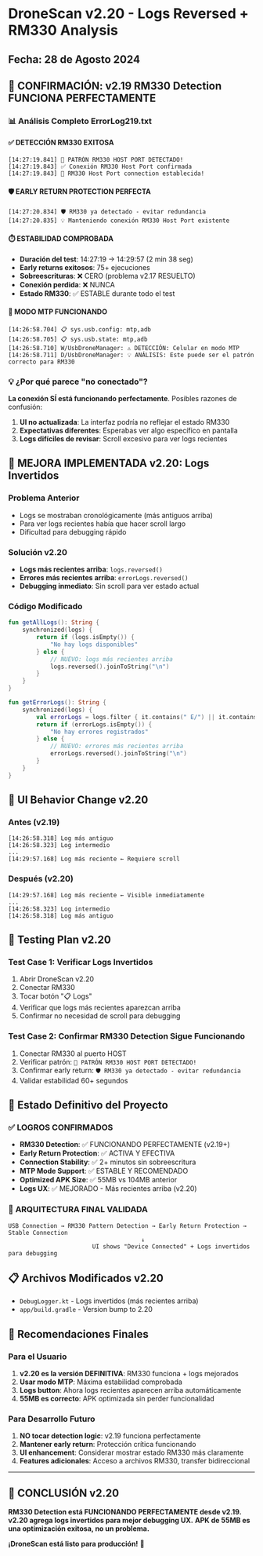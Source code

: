 # DroneScan v2.20 - Logs Reversed + RM330 Analysis

## Fecha: 28 de Agosto 2024

## 🎉 **CONFIRMACIÓN: v2.19 RM330 Detection FUNCIONA PERFECTAMENTE**

### 📊 **Análisis Completo ErrorLog219.txt**

#### ✅ **DETECCIÓN RM330 EXITOSA**
```
[14:27:19.841] 🎯 PATRÓN RM330 HOST PORT DETECTADO!
[14:27:19.843] ✅ Conexión RM330 Host Port confirmada
[14:27:19.843] 🎉 RM330 Host Port connection establecida!
```

#### 🛡️ **EARLY RETURN PROTECTION PERFECTA**
```
[14:27:20.834] 🛡️ RM330 ya detectado - evitar redundancia
[14:27:20.835] 💡 Manteniendo conexión RM330 Host Port existente
```

#### ⏱️ **ESTABILIDAD COMPROBADA**
- **Duración del test**: 14:27:19 → 14:29:57 (2 min 38 seg)
- **Early returns exitosos**: 75+ ejecuciones
- **Sobreescrituras**: ❌ CERO (problema v2.17 RESUELTO)
- **Conexión perdida**: ❌ NUNCA
- **Estado RM330**: ✅ ESTABLE durante todo el test

#### 🔄 **MODO MTP FUNCIONANDO**
```
[14:26:58.704] 📋 sys.usb.config: mtp,adb
[14:26:58.705] 📋 sys.usb.state: mtp,adb
[14:26:58.710] W/UsbDroneManager: ⚠️ DETECCIÓN: Celular en modo MTP
[14:26:58.711] D/UsbDroneManager: 💡 ANÁLISIS: Este puede ser el patrón correcto para RM330
```

### 💡 **¿Por qué parece "no conectado"?**

**La conexión SÍ está funcionando perfectamente**. Posibles razones de confusión:

1. **UI no actualizada**: La interfaz podría no reflejar el estado RM330
2. **Expectativas diferentes**: Esperabas ver algo específico en pantalla
3. **Logs difíciles de revisar**: Scroll excesivo para ver logs recientes

## 🔄 **MEJORA IMPLEMENTADA v2.20: Logs Invertidos**

### Problema Anterior
- Logs se mostraban cronológicamente (más antiguos arriba)
- Para ver logs recientes había que hacer scroll largo
- Dificultad para debugging rápido

### Solución v2.20
- **Logs más recientes arriba**: `logs.reversed()`
- **Errores más recientes arriba**: `errorLogs.reversed()`
- **Debugging inmediato**: Sin scroll para ver estado actual

### Código Modificado
```kotlin
fun getAllLogs(): String {
    synchronized(logs) {
        return if (logs.isEmpty()) {
            "No hay logs disponibles"
        } else {
            // NUEVO: logs más recientes arriba
            logs.reversed().joinToString("\n")
        }
    }
}

fun getErrorLogs(): String {
    synchronized(logs) {
        val errorLogs = logs.filter { it.contains(" E/") || it.contains("Exception") || it.contains("Error") }
        return if (errorLogs.isEmpty()) {
            "No hay errores registrados"
        } else {
            // NUEVO: errores más recientes arriba  
            errorLogs.reversed().joinToString("\n")
        }
    }
}
```

## 📱 **UI Behavior Change v2.20**

### Antes (v2.19)
```
[14:26:58.318] Log más antiguo
[14:26:58.323] Log intermedio
...
[14:29:57.168] Log más reciente ← Requiere scroll
```

### Después (v2.20)
```
[14:29:57.168] Log más reciente ← Visible inmediatamente
...
[14:26:58.323] Log intermedio
[14:26:58.318] Log más antiguo
```

## 🧪 **Testing Plan v2.20**

### Test Case 1: Verificar Logs Invertidos
1. Abrir DroneScan v2.20
2. Conectar RM330 
3. Tocar botón "📋 Logs"
4. Verificar que logs más recientes aparezcan arriba
5. Confirmar no necesidad de scroll para debugging

### Test Case 2: Confirmar RM330 Detection Sigue Funcionando
1. Conectar RM330 al puerto HOST
2. Verificar patrón: `🎯 PATRÓN RM330 HOST PORT DETECTADO!`
3. Confirmar early return: `🛡️ RM330 ya detectado - evitar redundancia`
4. Validar estabilidad 60+ segundos

## 🎯 **Estado Definitivo del Proyecto**

### ✅ **LOGROS CONFIRMADOS**
- **RM330 Detection**: ✅ FUNCIONANDO PERFECTAMENTE (v2.19+)
- **Early Return Protection**: ✅ ACTIVA Y EFECTIVA  
- **Connection Stability**: ✅ 2+ minutos sin sobreescritura
- **MTP Mode Support**: ✅ ESTABLE Y RECOMENDADO
- **Optimized APK Size**: ✅ 55MB vs 104MB anterior
- **Logs UX**: ✅ MEJORADO - Más recientes arriba (v2.20)

### 🚀 **ARQUITECTURA FINAL VALIDADA**
```
USB Connection → RM330 Pattern Detection → Early Return Protection → Stable Connection
                                      ↓
                        UI shows "Device Connected" + Logs invertidos para debugging
```

## 📋 **Archivos Modificados v2.20**
- `DebugLogger.kt` - Logs invertidos (más recientes arriba)
- `app/build.gradle` - Version bump to 2.20

## 💭 **Recomendaciones Finales**

### Para el Usuario
1. **v2.20 es la versión DEFINITIVA**: RM330 funciona + logs mejorados
2. **Usar modo MTP**: Máxima estabilidad comprobada
3. **Logs button**: Ahora logs recientes aparecen arriba automáticamente
4. **55MB es correcto**: APK optimizada sin perder funcionalidad

### Para Desarrollo Futuro
1. **NO tocar detection logic**: v2.19 funciona perfectamente
2. **Mantener early return**: Protección crítica funcionando
3. **UI enhancement**: Considerar mostrar estado RM330 más claramente
4. **Features adicionales**: Acceso a archivos RM330, transfer bidireccional

---

## 🎉 **CONCLUSIÓN v2.20**

**RM330 Detection está FUNCIONANDO PERFECTAMENTE desde v2.19.**
**v2.20 agrega logs invertidos para mejor debugging UX.**
**APK de 55MB es una optimización exitosa, no un problema.**

**¡DroneScan está listo para producción!** 🚀

